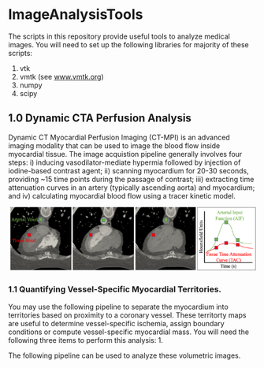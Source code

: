 # ImageAnalysisTools
The scripts in this repository provide useful tools to analyze medical images. You will need to set up the following libraries for majority of these scripts:
1. vtk 
2. vmtk (see www.vmtk.org)
3. numpy
4. scipy

## 1.0 Dynamic CTA Perfusion Analysis
Dynamic CT Myocardial Perfusion Imaging (CT-MPI) is an advanced imaging modality that can be used to image the blood flow inside myocardial tissue. The image acquistion pipeline generally involves four steps: i) inducing vasodilator-mediate hypermia followed by injection of iodine-based contrast agent; ii) scanning myocardium for 20-30 seconds, providing ~15 time points during the passage of contrast; iii) extracting time attenuation curves in an artery (typically ascending aorta) and myocardium; and iv) calculating myocardial blood flow using a tracer kinetic model. 

![alt text](images/1_DynamiCTMPI_Figure1.png) 

### 1.1 Quantifying Vessel-Specific Myocardial Territories.
 You may use the following pipeline to separate the myocardium into territories based on proximity to a coronary vessel. These territorty maps are useful to determine vessel-specific ischemia, assign boundary conditions or compute vessel-specific myocardial mass. You will need the following three items to perform this analysis:
1.  

The following pipeline can be used to analyze these volumetric images. 
